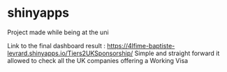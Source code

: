 # shinyapps
Project made while being at the uni

Link to the final dashboard result :  https://4lfime-baptiste-levrard.shinyapps.io/Tiers2UKSponsorship/
Simple and straight forward it allowed to check all the UK companies offering a Working Visa
